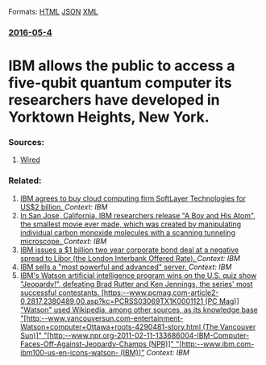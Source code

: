 
Formats: [HTML](/news/2016/05/4/ibm-allows-the-public-to-access-a-five-qubit-quantum-computer-its-researchers-have-developed-in-yorktown-heights-new-york.html)  [JSON](/news/2016/05/4/ibm-allows-the-public-to-access-a-five-qubit-quantum-computer-its-researchers-have-developed-in-yorktown-heights-new-york.json)  [XML](/news/2016/05/4/ibm-allows-the-public-to-access-a-five-qubit-quantum-computer-its-researchers-have-developed-in-yorktown-heights-new-york.xml)  

### [2016-05-4](/news/2016/05/4/index.md)

# IBM allows the public to access a five-qubit quantum computer its researchers have developed in Yorktown Heights, New York. 




### Sources:

1. [Wired](https://www.wired.com/2016/05/ibm-letting-anyone-play-quantum-computer/)

### Related:

1. [IBM agrees to buy cloud computing firm SoftLayer Technologies for US$2 billion. ](/news/2013/06/4/ibm-agrees-to-buy-cloud-computing-firm-softlayer-technologies-for-us-2-billion.md) _Context: IBM_
2. [In San Jose, California, IBM researchers release "A Boy and His Atom", the smallest movie ever made, which was created by manipulating individual carbon monoxide molecules with a scanning tunneling microscope. ](/news/2013/05/1/in-san-jose-california-ibm-researchers-release-a-boy-and-his-atom-the-smallest-movie-ever-made-which-was-created-by-manipulating-indiv.md) _Context: IBM_
3. [IBM issues a $1 billion two year corporate bond deal at a negative spread to Libor (the London Interbank Offered Rate). ](/news/2013/02/5/ibm-issues-a-1-billion-two-year-corporate-bond-deal-at-a-negative-spread-to-libor-the-london-interbank-offered-rate.md) _Context: IBM_
4. [IBM sells a "most powerful and advanced" server. ](/news/2012/08/28/ibm-sells-a-most-powerful-and-advanced-server.md) _Context: IBM_
5. [IBM's Watson artificial intelligence program wins on the U.S. quiz show "Jeopardy!", defeating Brad Rutter and Ken Jennings, the series' most successful contestants. [https:--www.pcmag.com-article2-0,2817,2380489,00.asp?kc=PCRSS03069TX1K0001121 (PC Mag)] "Watson" used Wikipedia, among other sources, as its knowledge base "[http:--www.vancouversun.com-entertainment-Watson+computer+Ottawa+roots-4290481-story.html (The Vancouver Sun)]" "[http:--www.npr.org-2011-02-11-133686004-IBM-Computer-Faces-Off-Against-Jeopardy-Champs (NPR)]" "[http:--www.ibm.com-ibm100-us-en-icons-watson- (IBM)]"](/news/2011/02/16/ibm-s-watson-artificial-intelligence-program-wins-on-the-u-s-quiz-show-jeopardy-defeating-brad-rutter-and-ken-jennings-the-series-mos.md) _Context: IBM_
